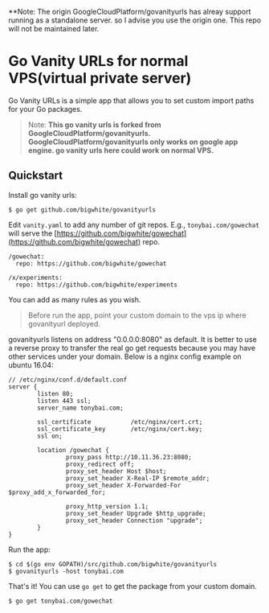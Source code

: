 
**Note: The origin GoogleCloudPlatform/govanityurls has alreay support running as a standalone server. so I advise you use the origin one. This repo will not be maintained later.


# Go Vanity URLs for normal VPS(virtual private server)

Go Vanity URLs is a simple app that allows you to set custom import paths for your Go packages. 

>Note: **This go vanity urls is forked from GoogleCloudPlatform/govanityurls. GoogleCloudPlatform/govanityurls only works on google app engine. go vanity urls here could work on normal VPS.**

## Quickstart

Install go vanity urls:

```
$ go get github.com/bigwhite/govanityurls
```

Edit `vanity.yaml` to add any number of git repos. E.g., `tonybai.com/gowechat` will
serve the [https://github.com/bigwhite/gowechat](https://github.com/bigwhite/gowechat) repo.

```
/gowechat:
  repo: https://github.com/bigwhite/gowechat

/x/experiments:
  repo: https://github.com/bigwhite/experiments
```
You can add as many rules as you wish.

>Before run the app, point your custom domain to the vps ip where govanityurl deployed. 

govanityurls listens on address "0.0.0.0:8080" as default. It is better to use a reverse proxy to transfer the real go get requests because you may have other services under your domain. Below is a nginx config example on ubuntu 16.04:

```
// /etc/nginx/conf.d/default.conf
server {
        listen 80;
        listen 443 ssl;
        server_name tonybai.com;

        ssl_certificate           /etc/nginx/cert.crt;
        ssl_certificate_key       /etc/nginx/cert.key;
        ssl on;

        location /gowechat {
                proxy_pass http://10.11.36.23:8080;
                proxy_redirect off;
                proxy_set_header Host $host;
                proxy_set_header X-Real-IP $remote_addr;
                proxy_set_header X-Forwarded-For $proxy_add_x_forwarded_for;

                proxy_http_version 1.1;
                proxy_set_header Upgrade $http_upgrade;
                proxy_set_header Connection "upgrade";
        }
}
```

Run the app:

```
$ cd $(go env GOPATH)/src/github.com/bigwhite/govanityurls
$ govanityurls -host tonybai.com
```

That's it! You can use `go get` to get the package from your custom domain.

```
$ go get tonybai.com/gowechat
```
